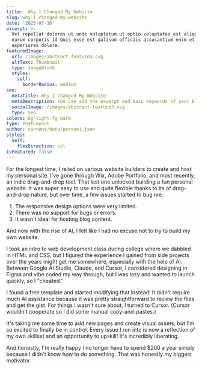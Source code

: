 ```yaml
---
title:  Why I Changed My Website
slug: why-i-changed-my-website
date: '2025-07-10'
excerpt: >-
  Vel repellat dolores ut unde voluptatum ut optio voluptates est aliquid. Ut
  earum corporis id Quis esse est galisum officiis accusantium enim et
  asperiores dolore.
featuredImage:
  url: /images/abstract-feature3.svg
  altText: Thumbnail
  type: ImageBlock
  styles:
    self:
      borderRadius: medium
seo:
  metaTitle: Why I Changed My Website
  metaDescription: You can add the excerpt and main keywords of your blog post here.
  socialImage: /images/abstract-feature3.svg
  type: Seo
colors: bg-light-fg-dark
type: PostLayout
author: content/data/person1.json
styles:
  self:
    flexDirection: col
isFeatured: false
---
```


For the longest time, I relied on various website builders to create and host my personal site. I've gone through Wix, Adobe Portfolio, and most recently, an indie drag-and-drop tool. That last one unlocked building a fun personal website. It was super easy to use and quite flexible thanks to its of drag-and-drop nature, but over time, a few issues started to bug me:

1. The responsive design options were very limited. 
2. There was no support for bugs or errors.
3. It wasn't ideal for hosting blog content. 

And now with the rise of AI, I felt like I had no excuse not to try to build my own website. 

I took an intro to web development class during college where we dabbled in HTML and CSS, but I figured the experience I gained from side projects over the years might get me somewhere, especially with the help of AI. Between Google AI Studio, Claude, and Cursor, I considered designing in Figma and vibe coded my way through, but I was lazy and wanted to launch quickly, so I "cheated." 

I found a free template and started modifying that instead! It didn't require much AI assistance because it was pretty straightforward to review the files and get the gist. For things I wasn't sure about, I turned to Cursor. (Cursor wouldn't cooperate so I did some manual copy-and-pastes.)

It's taking me some time to add new pages and create visual assets, but I'm so excited to finally be in control. Every issue I run into is now a reflection of my own skillset and an opportunity to upskill! It's incredibly liberating. 

And honestly, I'm really happy I no longer have to spend $200 a year simply because I didn't know how to do something. That was honestly my biggest motivator. 

